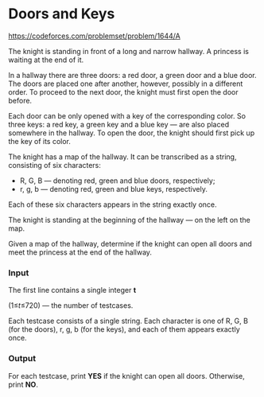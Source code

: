 # Doors and Keys
https://codeforces.com/problemset/problem/1644/A

The knight is standing in front of a long and narrow hallway. A princess is waiting at the end of it.

In a hallway there are three doors: a red door, a green door and a blue  door. The doors are placed one after another, however, possibly in a  different order. To proceed to the next door, the knight must first open the door before.

Each door can be only opened with a key of the  corresponding color. So three keys: a red key, a green key and a blue  key — are also placed somewhere in the hallway. To open the door, the  knight should first pick up the key of its color.

The knight has a map of the hallway. It can be transcribed as a string, consisting of six characters: 

-  R, G, B — denoting red, green and blue doors, respectively; 
-  r, g, b — denoting red, green and blue keys, respectively. 

Each of these six characters appears in the string exactly once.

The knight is standing at the beginning of the hallway — on the left on the map.

Given a map of the hallway, determine if the knight can open all doors and meet the princess at the end of the hallway.

### Input

The first line contains a single integer **t**

 (1≤*t*≤720) — the number of testcases.

Each testcase consists of a single string. Each character is one of R, G, B (for the doors), r, g, b (for the keys), and each of them appears exactly once.

### Output

For each testcase, print **YES** if the knight can open all doors. Otherwise, print **NO**.
